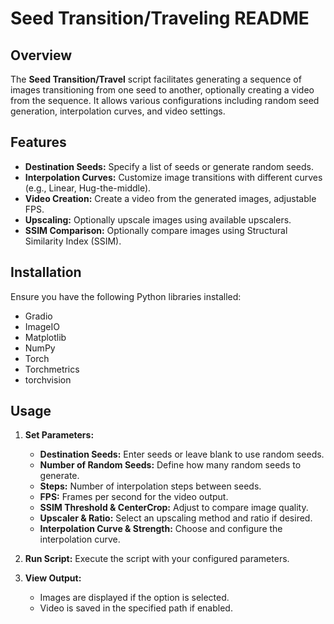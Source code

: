 # Seed Transition/Traveling README

## Overview

The **Seed Transition/Travel** script facilitates generating a sequence of images transitioning from one seed to another, optionally creating a video from the sequence. 
It allows various configurations including random seed generation, interpolation curves, and video settings.

## Features

- **Destination Seeds:** Specify a list of seeds or generate random seeds.
- **Interpolation Curves:** Customize image transitions with different curves (e.g., Linear, Hug-the-middle).
- **Video Creation:** Create a video from the generated images, adjustable FPS.
- **Upscaling:** Optionally upscale images using available upscalers.
- **SSIM Comparison:** Optionally compare images using Structural Similarity Index (SSIM).

## Installation

Ensure you have the following Python libraries installed:
- Gradio
- ImageIO
- Matplotlib
- NumPy
- Torch
- Torchmetrics
- torchvision

## Usage

1. **Set Parameters:**
   - **Destination Seeds:** Enter seeds or leave blank to use random seeds.
   - **Number of Random Seeds:** Define how many random seeds to generate.
   - **Steps:** Number of interpolation steps between seeds.
   - **FPS:** Frames per second for the video output.
   - **SSIM Threshold & CenterCrop:** Adjust to compare image quality.
   - **Upscaler & Ratio:** Select an upscaling method and ratio if desired.
   - **Interpolation Curve & Strength:** Choose and configure the interpolation curve.

2. **Run Script:** Execute the script with your configured parameters.

3. **View Output:**
   - Images are displayed if the option is selected.
   - Video is saved in the specified path if enabled.

